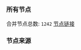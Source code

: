 ### 所有节点
合并节点总数: `1242`
[节点链接](https://raw.githubusercontent.com/rzhy1/11/master/sub/sub_merge_base64.txt)

### 节点来源